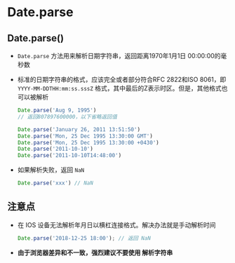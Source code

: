 # Date.parse

## Date.parse()

  - `Date.parse` 方法用来解析日期字符串，返回距离1970年1月1日 00:00:00的毫秒数

  - 标准的日期字符串的格式，应该完全或者部分符合RFC 2822和ISO 8061，即 `YYYY-MM-DDTHH:mm:ss.sssZ` 格式，其中最后的Z表示时区。但是，其他格式也可以被解析

    ```javascript
    Date.parse('Aug 9, 1995')
    // 返回807897600000，以下省略返回值

    Date.parse('January 26, 2011 13:51:50')
    Date.parse('Mon, 25 Dec 1995 13:30:00 GMT')
    Date.parse('Mon, 25 Dec 1995 13:30:00 +0430')
    Date.parse('2011-10-10')
    Date.parse('2011-10-10T14:48:00')
    ```

  - 如果解析失败，返回 `NaN`

    ```javascript
    Date.parse('xxx') // NaN
    ```

## 注意点

  - 在 IOS 设备无法解析年月日以横杠连接格式。解决办法就是手动解析时间

    ```javascript
    Date.parse('2018-12-25 18:00'); // 返回 NaN
    ```

  - **由于浏览器差异和不一致，强烈建议不要使用  解析字符串**
